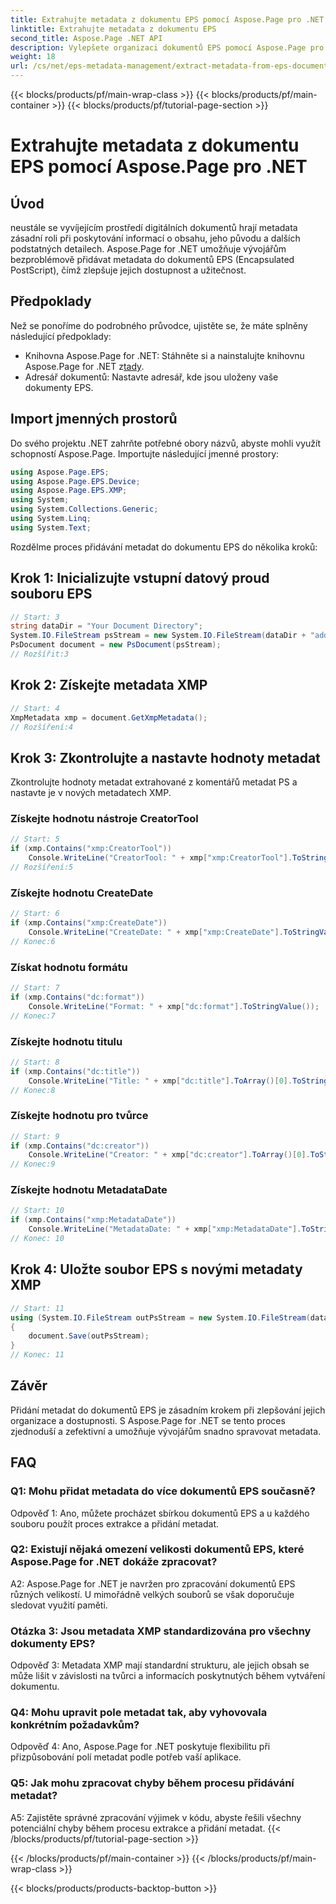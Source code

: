 ```yaml
---
title: Extrahujte metadata z dokumentu EPS pomocí Aspose.Page pro .NET
linktitle: Extrahujte metadata z dokumentu EPS
second_title: Aspose.Page .NET API
description: Vylepšete organizaci dokumentů EPS pomocí Aspose.Page pro .NET. Bez námahy přidejte metadata pro lepší dostupnost a vyhledávání informací.
weight: 18
url: /cs/net/eps-metadata-management/extract-metadata-from-eps-document/
---
```


{{< blocks/products/pf/main-wrap-class >}}
{{< blocks/products/pf/main-container >}}
{{< blocks/products/pf/tutorial-page-section >}}

# Extrahujte metadata z dokumentu EPS pomocí Aspose.Page pro .NET

## Úvod

neustále se vyvíjejícím prostředí digitálních dokumentů hrají metadata zásadní roli při poskytování informací o obsahu, jeho původu a dalších podstatných detailech. Aspose.Page for .NET umožňuje vývojářům bezproblémově přidávat metadata do dokumentů EPS (Encapsulated PostScript), čímž zlepšuje jejich dostupnost a užitečnost.

## Předpoklady

Než se ponoříme do podrobného průvodce, ujistěte se, že máte splněny následující předpoklady:

-  Knihovna Aspose.Page for .NET: Stáhněte si a nainstalujte knihovnu Aspose.Page for .NET z[tady](https://releases.aspose.com/page/net/).
- Adresář dokumentů: Nastavte adresář, kde jsou uloženy vaše dokumenty EPS.

## Import jmenných prostorů

Do svého projektu .NET zahrňte potřebné obory názvů, abyste mohli využít schopností Aspose.Page. Importujte následující jmenné prostory:

```csharp
using Aspose.Page.EPS;
using Aspose.Page.EPS.Device;
using Aspose.Page.EPS.XMP;
using System;
using System.Collections.Generic;
using System.Linq;
using System.Text;
```

Rozdělme proces přidávání metadat do dokumentu EPS do několika kroků:

## Krok 1: Inicializujte vstupní datový proud souboru EPS

```csharp
// Start: 3
string dataDir = "Your Document Directory";
System.IO.FileStream psStream = new System.IO.FileStream(dataDir + "add_input.eps", System.IO.FileMode.Open, System.IO.FileAccess.Read);
PsDocument document = new PsDocument(psStream);
// Rozšířit:3
```

## Krok 2: Získejte metadata XMP

```csharp
// Start: 4
XmpMetadata xmp = document.GetXmpMetadata();
// Rozšíření:4
```

## Krok 3: Zkontrolujte a nastavte hodnoty metadat

Zkontrolujte hodnoty metadat extrahované z komentářů metadat PS a nastavte je v nových metadatech XMP.

### Získejte hodnotu nástroje CreatorTool

```csharp
// Start: 5
if (xmp.Contains("xmp:CreatorTool"))
    Console.WriteLine("CreatorTool: " + xmp["xmp:CreatorTool"].ToStringValue());
// Rozšíření:5
```

### Získejte hodnotu CreateDate

```csharp
// Start: 6
if (xmp.Contains("xmp:CreateDate"))
    Console.WriteLine("CreateDate: " + xmp["xmp:CreateDate"].ToStringValue());
// Konec:6
```

### Získat hodnotu formátu

```csharp
// Start: 7
if (xmp.Contains("dc:format"))
    Console.WriteLine("Format: " + xmp["dc:format"].ToStringValue());
// Konec:7
```

### Získejte hodnotu titulu

```csharp
// Start: 8
if (xmp.Contains("dc:title"))
    Console.WriteLine("Title: " + xmp["dc:title"].ToArray()[0].ToStringValue());
// Konec:8
```

### Získejte hodnotu pro tvůrce

```csharp
// Start: 9
if (xmp.Contains("dc:creator"))
    Console.WriteLine("Creator: " + xmp["dc:creator"].ToArray()[0].ToStringValue());
// Konec:9
```

### Získejte hodnotu MetadataDate

```csharp
// Start: 10
if (xmp.Contains("xmp:MetadataDate"))
    Console.WriteLine("MetadataDate: " + xmp["xmp:MetadataDate"].ToStringValue());
// Konec: 10
```

## Krok 4: Uložte soubor EPS s novými metadaty XMP

```csharp
// Start: 11
using (System.IO.FileStream outPsStream = new System.IO.FileStream(dataDir + "add_output.eps", System.IO.FileMode.Create, System.IO.FileAccess.Write))
{
    document.Save(outPsStream);
}
// Konec: 11
```

## Závěr

Přidání metadat do dokumentů EPS je zásadním krokem při zlepšování jejich organizace a dostupnosti. S Aspose.Page for .NET se tento proces zjednoduší a zefektivní a umožňuje vývojářům snadno spravovat metadata.

## FAQ

### Q1: Mohu přidat metadata do více dokumentů EPS současně?

Odpověď 1: Ano, můžete procházet sbírkou dokumentů EPS a u každého souboru použít proces extrakce a přidání metadat.

### Q2: Existují nějaká omezení velikosti dokumentů EPS, které Aspose.Page for .NET dokáže zpracovat?

A2: Aspose.Page for .NET je navržen pro zpracování dokumentů EPS různých velikostí. U mimořádně velkých souborů se však doporučuje sledovat využití paměti.

### Otázka 3: Jsou metadata XMP standardizována pro všechny dokumenty EPS?

Odpověď 3: Metadata XMP mají standardní strukturu, ale jejich obsah se může lišit v závislosti na tvůrci a informacích poskytnutých během vytváření dokumentu.

### Q4: Mohu upravit pole metadat tak, aby vyhovovala konkrétním požadavkům?

Odpověď 4: Ano, Aspose.Page for .NET poskytuje flexibilitu při přizpůsobování polí metadat podle potřeb vaší aplikace.

### Q5: Jak mohu zpracovat chyby během procesu přidávání metadat?

A5: Zajistěte správné zpracování výjimek v kódu, abyste řešili všechny potenciální chyby během procesu extrakce a přidání metadat.
{{< /blocks/products/pf/tutorial-page-section >}}

{{< /blocks/products/pf/main-container >}}
{{< /blocks/products/pf/main-wrap-class >}}

{{< blocks/products/products-backtop-button >}}
